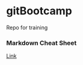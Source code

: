 # gitBootcamp
Repo for training



### Markdown Cheat Sheet
[Link](https://guides.github.com/pdfs/markdown-cheatsheet-online.pdf)
